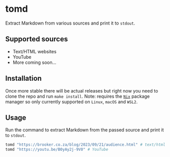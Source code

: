 # tomd

Extract Markdown from various sources and print it to `stdout`.

## Supported sources

- Text/HTML websites
- YouTube
- More coming soon...

## Installation

Once more stable there will be actual releases but right now you need to clone the repo and run `make install`. Note: requires the [`Nix`](https://nixos.org/download/) package manager so only currently supported on `Linux`, `macOS` and `WSL2`.

## Usage

Run the command to extract Markdown from the passed source and print it to `stdout`.

```sh 
tomd "https://brooker.co.za/blog/2023/09/21/audience.html" # text/html
tomd "https://youtu.be/B0yAy2j-9V0" # YouTube
```
